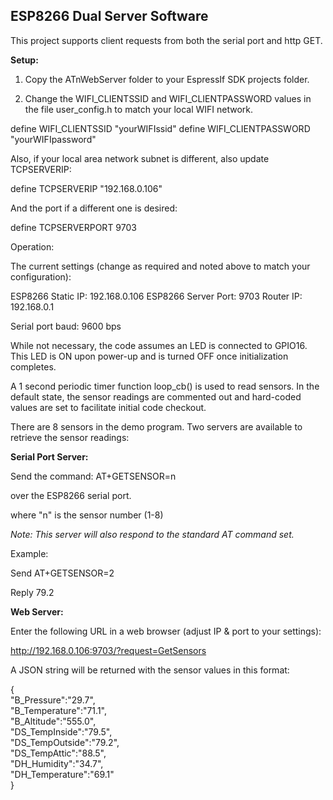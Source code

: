 <h2><strong>ESP8266 Dual Server Software</strong></h2>

This project supports client requests from both the serial port and http GET.

**Setup:**

1. Copy the ATnWebServer folder to your EspressIf SDK projects folder.

2. Change the WIFI_CLIENTSSID and WIFI_CLIENTPASSWORD values in the file user_config.h 
to match your local WIFI network.

define WIFI_CLIENTSSID		"yourWIFIssid"
define WIFI_CLIENTPASSWORD	"yourWIFIpassword"

Also, if your local area network subnet is different, also update TCPSERVERIP:

define TCPSERVERIP			"192.168.0.106"

And the port if a different one is desired:

define TCPSERVERPORT		9703

Operation:

The current settings (change as required and noted above to match your configuration):

ESP8266 Static IP: 192.168.0.106
ESP8266 Server Port: 9703
Router IP: 192.168.0.1

Serial port baud: 9600 bps 

While not necessary, the code assumes an LED is connected to GPIO16. This LED is ON upon 
power-up and is turned OFF once initialization completes.

A 1 second periodic timer function loop_cb() is used to read sensors. In the default state, 
the sensor readings are commented out and hard-coded values are set to facilitate initial code
checkout.

There are 8 sensors in the demo program. Two servers are available to retrieve the sensor 
readings:

**Serial Port Server:** 

Send the command: AT+GETSENSOR=n<cr><lf>

over the ESP8266 serial port.

where "n" is the sensor number (1-8)

*Note: This server will also respond to the standard AT command set.*

Example:

Send
AT+GETSENSOR=2<cr><lf>

Reply
79.2

**Web Server:**

Enter the following URL in a web browser (adjust IP & port to your settings):

http://192.168.0.106:9703/?request=GetSensors

A JSON string will be returned with the sensor values in this format:

{<br>
"B_Pressure":"29.7",<br>
"B_Temperature":"71.1",<br>
"B_Altitude":"555.0",<br>
"DS_TempInside":"79.5",<br>
"DS_TempOutside":"79.2",<br>
"DS_TempAttic":"88.5",<br>
"DH_Humidity":"34.7",<br>
"DH_Temperature":"69.1"<br>
}
